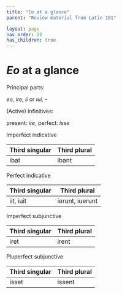 ```yaml
---
title: "Eo at a glance"
parent: "Review material from Latin 101"

layout: page
nav_order: 22
has_children: true
---
```



# *Eo* at a glance

Principal parts:

*eo, ire, ii* or *iui, -*

(Active) infinitives:

present: *ire*, perfect: *isse*



Imperfect indicative

| Third singular | Third plural |
| --- | --- |
| ibat | ibant |

Perfect indicative

| Third singular | Third plural |
| --- | --- |
| iit, iuit | ierunt, iuerunt |


Imperfect subjunctive

| Third singular | Third plural |
| --- | --- |
| iret | irent |


Pluperfect subjunctive

| Third singular | Third plural |
| --- | --- |
| isset | issent |